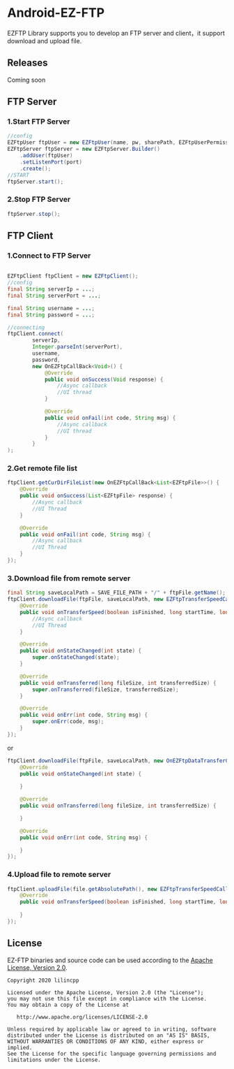 # Android-EZ-FTP

EZFTP Library supports you to develop an FTP server and client，it support download and upload file.

## Releases

Coming soon

## FTP Server

### 1.Start FTP Server

```java
//config
EZFtpUser ftpUser = new EZFtpUser(name, pw, sharePath, EZFtpUserPermission.WRITE);
EZFtpServer ftpServer = new EZFtpServer.Builder()
    .addUser(ftpUser)
    .setListenPort(port)
    .create();
//START
ftpServer.start();
```

### 2.Stop FTP Server

```java
ftpServer.stop();
```

## FTP Client

### 1.Connect to FTP Server

```java

EZFtpClient ftpClient = new EZFtpClient();
//config
final String serverIp = ...;
final String serverPort = ...;

final String username = ...;
final String password = ...;

//connecting
ftpClient.connect(
        serverIp,
        Integer.parseInt(serverPort),
        username,
        password,
        new OnEZFtpCallBack<Void>() {
            @Override
            public void onSuccess(Void response) {
                //Async callback
                //UI thread
            }

            @Override
            public void onFail(int code, String msg) {
                //Async callback
                //UI thread
            }
        }
);

```

### 2.Get remote file list
```java
ftpClient.getCurDirFileList(new OnEZFtpCallBack<List<EZFtpFile>>() {
    @Override
    public void onSuccess(List<EZFtpFile> response) {
        //Async callback
        //UI Thread
    }

    @Override
    public void onFail(int code, String msg) {
        //Async callback
        //UI Thread
    }
});
```

### 3.Download file from remote server

```java
final String saveLocalPath = SAVE_FILE_PATH + "/" + ftpFile.getName();
ftpClient.downloadFile(ftpFile, saveLocalPath, new EZFtpTransferSpeedCallback() {
    @Override
    public void onTransferSpeed(boolean isFinished, long startTime, long endTime, double speed, double averageSpeed) {
        //Async callback
        //UI Thread
    }

    @Override
    public void onStateChanged(int state) {
        super.onStateChanged(state);
    }

    @Override
    public void onTransferred(long fileSize, int transferredSize) {
        super.onTransferred(fileSize, transferredSize);
    }

    @Override
    public void onErr(int code, String msg) {
        super.onErr(code, msg);
    }
});
```

or

```java
ftpClient.downloadFile(ftpFile, saveLocalPath, new OnEZFtpDataTransferCallback() {
    @Override
    public void onStateChanged(int state) {
        
    }

    @Override
    public void onTransferred(long fileSize, int transferredSize) {

    }

    @Override
    public void onErr(int code, String msg) {

    }
});
```

### 4.Upload file to remote server
```java
ftpClient.uploadFile(file.getAbsolutePath(), new EZFtpTransferSpeedCallback() {
    @Override
    public void onTransferSpeed(boolean isFinished, long startTime, long endTime, double speed, double averageSpeed) {
       
    }
});
```

## License

EZ-FTP binaries and source code can be used according to the [Apache License, Version 2.0](https://github.com/lilincpp/Android-EZ-FTP/blob/master/LICENSE).

```
Copyright 2020 lilincpp

Licensed under the Apache License, Version 2.0 (the "License");
you may not use this file except in compliance with the License.
You may obtain a copy of the License at

   http://www.apache.org/licenses/LICENSE-2.0

Unless required by applicable law or agreed to in writing, software
distributed under the License is distributed on an "AS IS" BASIS,
WITHOUT WARRANTIES OR CONDITIONS OF ANY KIND, either express or implied.
See the License for the specific language governing permissions and
limitations under the License.
```
